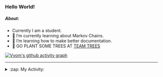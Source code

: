 ### Hello World!

##### About:
- Currently I am a student.
- 🌱 I’m currently learning about Markov Chains.
- 🌱 I’m learning how to make better documentation.
- 🌱 GO PLANT SOME TREES AT [TEAM TREES](https://teamtrees.org/)

[![Vyom's github activity graph](https://activity-graph.herokuapp.com/graph?username=Vyvy-vi)](https://github.com/ashutosh00710/github-readme-activity-graph)

---
<details>
  <summary>:zap: My Activity:</summary>
  
<!--START_SECTION:waka-->
![Code Time](http://img.shields.io/badge/Code%20Time-831%20hrs%202%20mins-blue)

**I'm a Night 🦉** 

```text
🌞 Morning    67 commits     ██░░░░░░░░░░░░░░░░░░░░░░░   8.26% 
🌆 Daytime    200 commits    ██████░░░░░░░░░░░░░░░░░░░   24.66% 
🌃 Evening    278 commits    ████████░░░░░░░░░░░░░░░░░   34.28% 
🌙 Night      266 commits    ████████░░░░░░░░░░░░░░░░░   32.8%

```
📅 **I'm Most Productive on Sunday** 

```text
Monday       72 commits     ██░░░░░░░░░░░░░░░░░░░░░░░   8.88% 
Tuesday      134 commits    ████░░░░░░░░░░░░░░░░░░░░░   16.52% 
Wednesday    122 commits    ███░░░░░░░░░░░░░░░░░░░░░░   15.04% 
Thursday     107 commits    ███░░░░░░░░░░░░░░░░░░░░░░   13.19% 
Friday       108 commits    ███░░░░░░░░░░░░░░░░░░░░░░   13.32% 
Saturday     92 commits     ██░░░░░░░░░░░░░░░░░░░░░░░   11.34% 
Sunday       176 commits    █████░░░░░░░░░░░░░░░░░░░░   21.7%

```


📊 **This Week I Spent My Time On** 

```text
🔥 Editors: 
VS Code                  2 hrs 2 mins        ██████████████████████░░░   89.1% 
Vim                      14 mins             ██░░░░░░░░░░░░░░░░░░░░░░░   10.9%

🐱‍💻 Projects: 
palantir                 1 hr 23 mins        ███████████████░░░░░░░░░░   60.81% 
praise                   34 mins             ██████░░░░░░░░░░░░░░░░░░░   25.18% 
Call-Reminders-template  6 mins              █░░░░░░░░░░░░░░░░░░░░░░░░   5.02% 
Unknown Project          6 mins              █░░░░░░░░░░░░░░░░░░░░░░░░   4.57% 
discord-bot-army-basic-bo4 mins              ░░░░░░░░░░░░░░░░░░░░░░░░░   3.11%

```


 Last Updated on 05/07/2022 22:04:51 UTC
<!--END_SECTION:waka-->
</details>
